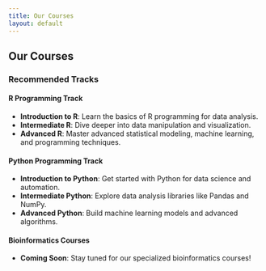 ```yaml
---
title: Our Courses
layout: default
---
```


## Our Courses

### Recommended Tracks

#### R Programming Track
- **Introduction to R**: Learn the basics of R programming for data analysis.
- **Intermediate R**: Dive deeper into data manipulation and visualization.
- **Advanced R**: Master advanced statistical modeling, machine learning, and programming techniques.

#### Python Programming Track
- **Introduction to Python**: Get started with Python for data science and automation.
- **Intermediate Python**: Explore data analysis libraries like Pandas and NumPy.
- **Advanced Python**: Build machine learning models and advanced algorithms.

#### Bioinformatics Courses
- **Coming Soon**: Stay tuned for our specialized bioinformatics courses!

